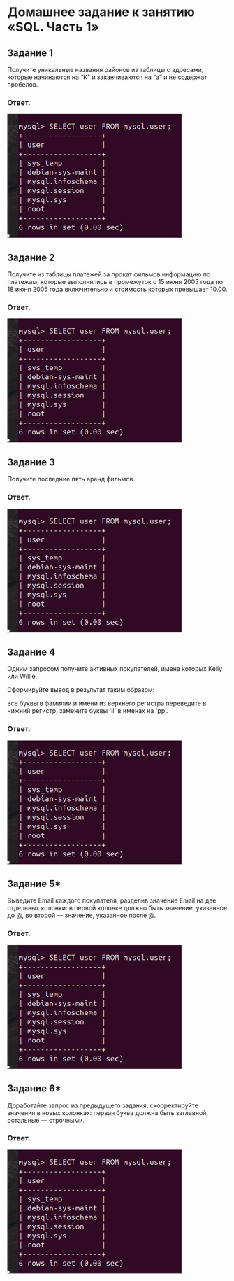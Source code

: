 # Домашнее задание к занятию «SQL. Часть 1»

## Задание 1
Получите уникальные названия районов из таблицы с адресами, которые начинаются на “K” и заканчиваются на “a” и не содержат пробелов.

### Ответ.

![скрин](https://github.com/MalovAleksey/DZ/blob/main/MySQL/2024-01-12_13-18-53.png)

## Задание 2
Получите из таблицы платежей за прокат фильмов информацию по платежам, которые выполнялись в промежуток с 15 июня 2005 года по 18 июня 2005 года включительно и стоимость которых превышает 10.00.

### Ответ.

![скрин](https://github.com/MalovAleksey/DZ/blob/main/MySQL/2024-01-12_13-18-53.png)

## Задание 3
Получите последние пять аренд фильмов.

### Ответ.

![скрин](https://github.com/MalovAleksey/DZ/blob/main/MySQL/2024-01-12_13-18-53.png)

## Задание 4
Одним запросом получите активных покупателей, имена которых Kelly или Willie.

Сформируйте вывод в результат таким образом:

все буквы в фамилии и имени из верхнего регистра переведите в нижний регистр,
замените буквы 'll' в именах на 'pp'.


### Ответ.

![скрин](https://github.com/MalovAleksey/DZ/blob/main/MySQL/2024-01-12_13-18-53.png)

## Задание 5*
Выведите Email каждого покупателя, разделив значение Email на две отдельных колонки: в первой колонке должно быть значение, указанное до @, во второй — значение, указанное после @.

### Ответ.

![скрин](https://github.com/MalovAleksey/DZ/blob/main/MySQL/2024-01-12_13-18-53.png)

## Задание 6*
Доработайте запрос из предыдущего задания, скорректируйте значения в новых колонках: первая буква должна быть заглавной, остальные — строчными.

### Ответ.

![скрин](https://github.com/MalovAleksey/DZ/blob/main/MySQL/2024-01-12_13-18-53.png)
